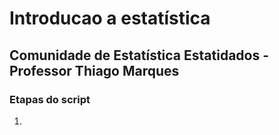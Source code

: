 # Introducao a estatística

## Comunidade de Estatística Estatidados - Professor Thiago Marques

### Etapas do script

1. 

